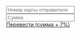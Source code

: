<form action="/">
                    <div class="form">
                        <div class="form-left top">
                            <div class="form-input-top">
                                <input class="inp-zsu" type="text"   placeholder="Номер карты отправителя">
                            </div>
                            <div class="form-input-bottom">
                                <div class="form-date">
                                    <input class="zsu-sum max-sum" type="number" placeholder="Сумма">
                                </div>
                            </div>
                            <a href="#">Перевести <span class="result-zsu">(сумма + 7%)</span> </a>
                        </div>
                    </div>
                </form>